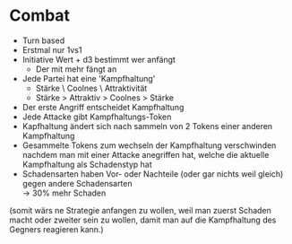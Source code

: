 # Combat

- Turn based
- Erstmal nur 1vs1
- Initiative Wert + d3 bestimmt wer anfängt
    - Der mit mehr fängt an
- Jede Partei hat eine 'Kampfhaltung'
    - Stärke \ Coolnes \ Attraktivität
    - Stärke > Attraktiv > Coolnes > Stärke
- Der erste Angriff entscheidet Kampfhaltung
- Jede Attacke gibt Kampfhaltungs-Token
- Kapfhaltung ändert sich nach sammeln von 2 Tokens einer anderen Kampfhaltung
- Gesammelte Tokens zum wechseln der Kampfhaltung verschwinden nachdem man mit einer Attacke anegriffen hat, welche die aktuelle Kampfhaltung als Schadenstyp hat
- Schadensarten haben Vor- oder Nachteile (oder gar nichts weil gleich) gegen andere Schadensarten \
    -> 30% mehr Schaden

(somit wärs ne Strategie anfangen zu wollen, weil man zuerst Schaden macht oder zweiter sein zu wollen, damit man auf die Kampfhaltung des Gegners reagieren kann.)

